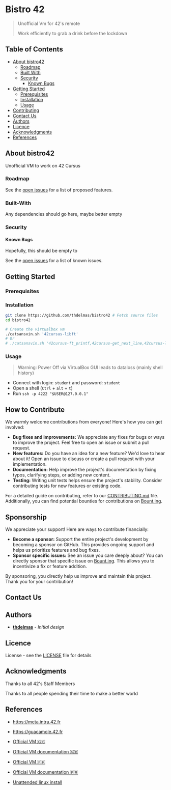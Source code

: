 # Bistro 42

> Unofficial Vm for 42's remote
>
> Work efficiently to grab a drink before the lockdown 

## Table of Contents

* [About bistro42](#about-bistro42)
  * [Roadmap](#roadmap)
  * [Built With](#built-with)
  * [Security](#security)
    * [Known Bugs](#known-bugs)
* [Getting Started](#getting-started)
  * [Prerequisites](#prerequisites)
  * [Installation](#installation)
  * [Usage](#usage)
* [Contributing](#contributing)
* [Contact Us](#contact-us)
* [Authors](#authors)
* [Licence](#licence)
* [Acknowledgments](#acknowledgments)
* [References](#references)

## About bistro42

Unofficial VM to work on 42 Cursus

### Roadmap

See the [open issues](https://github.com/thdelmas/bistro42/issues) for a list of proposed features.

### Built-With

Any dependencies should go here, maybe better empty

### Security

#### Known Bugs

Hopefully, this should be empty to

See the [open issues](https://github.com/thdelmas/bistro42/issues) for a list of known issues.

## Getting Started

### Prerequisites

### Installation

```sh
git clone https://github.com/thdelmas/bistro42 # Fetch source files
cd bistro42

# Create the virtualbox vm
./catsansvin.sh '42cursus-libft'
# Or
# ./catsansvin.sh '42cursus-ft_printf,42cursus-get_next_line,42cursus-libft'

```

### Usage

> Warning: Power Off via VirtualBox GUI leads to dataloss (mainly shell history)

- Connect with login: `student` and password: `student`
- Open a shell (`Ctrl` + `alt` + `t`)
- Run `ssh -p 4222 "$USER@127.0.0.1"`


## How to Contribute

We warmly welcome contributions from everyone! Here's how you can get involved:

* **Bug fixes and improvements:** We appreciate any fixes for bugs or ways to improve the project. Feel free to open an issue or submit a pull request. 
* **New features:** Do you have an idea for a new feature? We'd love to hear about it! Open an issue to discuss or create a pull request with your implementation.
* **Documentation:** Help improve the project's documentation by fixing typos, clarifying steps, or adding new content.
* **Testing:**  Writing unit tests helps ensure the project's stability. Consider contributing tests for new features or existing code.

For a detailed guide on contributing, refer to our [CONTRIBUTING.md](CONTRIBUTING.md) file. Additionally, you can find potential bounties for contributions on [Bount.ing](https://bount.ing).

## Sponsorship

We appreciate your support! Here are ways to contribute financially:

* **Become a sponsor:** Support the entire project's development by becoming a sponsor on GitHub. This provides ongoing support and helps us prioritize features and bug fixes.
* **Sponsor specific issues:**  See an issue you care deeply about? You can directly sponsor that specific issue on [Bount.ing](https://bount.ing). This allows you to incentivize a fix or feature addition.

By sponsoring, you directly help us improve and maintain this project. Thank you for your contribution!

## Contact Us

## Authors

* **[thdelmas](https://github.com/thdelmas)** - *Initial design*

## Licence

License - see the [LICENSE](LICENSE) file for details

## Acknowledgments

Thanks to all 42's Staff Members

Thanks to all people spending their time to make a better world

## References

- <https://meta.intra.42.fr>
- <https://guacamole.42.fr>
- [Official VM 🇬🇧 ](https://cdn.42.fr/english-version.ova)
- [Official VM documentation 🇬🇧 ](https://drive.google.com/open?id=1J-3LxhaMrX-EOBVNo0lJaensLJgmGM2O)
- [Official VM 🇫🇷 ](https://cdn.42.fr/xubuntu-42.ova)
- [Official VM documentation 🇫🇷 ](https://drive.google.com/open?id=1FldhyDrknoxWUG9g5KhrS1QeJ_twShjD)

- [Unattended linux install](https://github.com/coreprocess/linux-unattended-installation)
